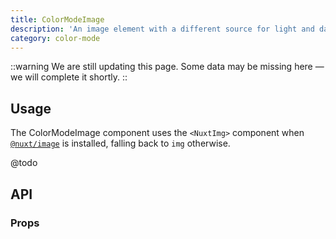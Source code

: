 ```yaml
---
title: ColorModeImage
description: 'An image element with a different source for light and dark mode.'
category: color-mode
---
```


::warning
We are still updating this page. Some data may be missing here — we will complete it shortly.
::

## Usage

The ColorModeImage component uses the `<NuxtImg>` component when [`@nuxt/image`](https://github.com/nuxt/image) is installed, falling back to `img` otherwise.

@todo

## API

### Props

<ComponentProps component="ColorModeImage" />
